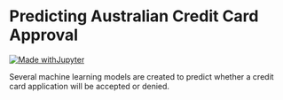 # Predicting Australian Credit Card Approval
[![Made withJupyter](https://img.shields.io/badge/Made%20with-Jupyter-orange?style=for-the-badge&logo=Jupyter)](https://jupyter.org/try)

Several machine learning models are created to predict whether a credit card application will be accepted or denied.

